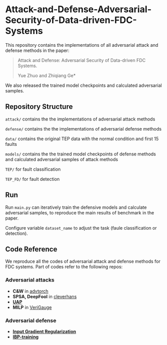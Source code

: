 # Attack-and-Defense-Adversarial-Security-of-Data-driven-FDC-Systems
This repository contains the implementations of all adversarial attack and defense methods in the paper: 
> Attack and Defense: Adversarial Security of Data-driven FDC Systems.
> 
> Yue Zhuo and Zhiqiang Ge*

We also released the trained model checkpoints and calculated adversarial samples.

## Repository Structure
`attack/` contains the the implementations of adversarial attack methods

`defense/` contains the the implementations of adversarial defense methods

`data/` contains the original TEP data with the normal condition and first 15 faults

`models/` contains the the trained model checkpoints of defense methods and calculated adversarial samples of attack methods

`TEP/` for fault classification

`TEP_FD/` for fault detection

## Run
Run `main.py` can iteratively train the defensive models and calculate adversarial samples, to reproduce the main results of benchmark in the paper.

Configure variable `dataset_name` to adjust the task (faule classification or detection).

## Code Reference
We reproduce all the codes of adversarial attack and defense methods for FDC systems. Part of codes refer to the following repos:
### Adversarial attacks
*  **C&W** in [advtorch](https://github.com/duggalrahul/REST/tree/master/advertorch)
*  **SPSA, DeepFool** in [cleverhans](https://github.com/cleverhans-lab/cleverhans)
*  [**UAP**](https://github.com/sajabdoli/UAP)
*  **MILP** in [VeriGauge](https://github.com/AI-secure/VeriGauge)

### Adversarial defense
* [**Input Gradient Regularization**](https://github.com/cfinlay/tulip)
* [**IBP-training**](https://github.com/pawelmorawiecki/Interval_bound_propagation/tree/de525e3300750abf85f92833ee61f65f1ea6c3eb)
